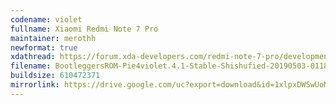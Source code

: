 ```yaml
---
codename: violet
fullname: Xiaomi Redmi Note 7 Pro
maintainer: merothh
newformat: true
xdathread: https://forum.xda-developers.com/redmi-note-7-pro/development/rom-bootleggersrom-4-1-stable-violet-t3926848
filename: BootleggersROM-Pie4violet.4.1-Stable-Shishufied-20190503-011825.zip
buildsize: 610472371
mirrorlink: https://drive.google.com/uc?export=download&id=1xlpxDWSwUoMac88FBunNanwWXOWVd0WB
---
```

